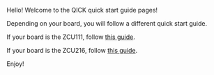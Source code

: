 Hello! Welcome to the QICK quick start guide pages! 

Depending on your board, you will follow a different quick start guide.

If your board is the ZCU111, follow [this guide](https://github.com/openquantumhardware/qick/blob/main/quick_start/README_ZCU111.md). 

If your board is the ZCU216, follow [this guide](https://github.com/openquantumhardware/qick/blob/main/quick_start/README_ZCU216.md). 

Enjoy!
